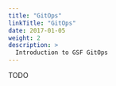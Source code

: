 ```yaml
---
title: "GitOps"
linkTitle: "GitOps"
date: 2017-01-05
weight: 2
description: >
  Introduction to GSF GitOps
---
```


TODO
